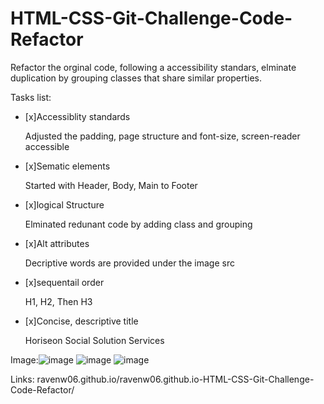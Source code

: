 # HTML-CSS-Git-Challenge-Code-Refactor
Refactor the orginal code, following a accessibility standars, 
elminate duplication by grouping classes that share similar properties.

Tasks list:
- [x]Accessiblity standards

    Adjusted the padding, page structure and font-size, screen-reader accessible
- [x]Sematic elements

    Started with Header, Body, Main to Footer
- [x]logical Structure

    Elminated redunant code by adding class and grouping
- [x]Alt attributes

    Decriptive words are provided under the image src
- [x]sequentail order

    H1, H2, Then H3
- [x]Concise, descriptive title

    Horiseon Social Solution Services


Image:![image](https://user-images.githubusercontent.com/78116042/109452181-2c408c00-7a1d-11eb-8a92-9e65efaffd9f.png)
![image](https://user-images.githubusercontent.com/78116042/109452220-47130080-7a1d-11eb-8c55-2133a79e5af0.png)
![image](https://user-images.githubusercontent.com/78116042/109452028-d4098a00-7a1c-11eb-891a-c0d0b9d258b7.png)


Links: ravenw06.github.io/ravenw06.github.io-HTML-CSS-Git-Challenge-Code-Refactor/
